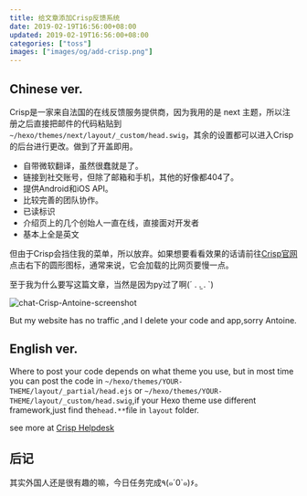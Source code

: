 ```yaml
---
title: 给文章添加Crisp反馈系统
date: 2019-02-19T16:56:00+08:00
updated: 2019-02-19T16:56:00+08:00
categories: ["toss"]
images: ["images/og/add-crisp.png"]
---
```


## Chinese ver.
Crisp是一家来自法国的在线反馈服务提供商，因为我用的是 next 主题，所以注册之后直接把邮件的代码粘贴到`~/hexo/themes/next/layout/_custom/head.swig`，其余的设置都可以进入Crisp的后台进行更改。做到了开盖即用。<!--more-->

* 自带微软翻译，虽然很蠢就是了。
* 链接到社交账号，但除了邮箱和手机，其他的好像都404了。
* 提供Android和iOS API。
* 比较完善的团队协作。
* 已读标识
* 介绍页上的几个创始人一直在线，直接面对开发者
* 基本上全是英文

但由于Crisp会挡住我的菜单，所以放弃。如果想要看看效果的话请前往[Crisp官网](https://crisp.chat)点击右下的圆形图标，通常来说，它会加载的比网页要慢一点。

至于我为什么要写这篇文章，当然是因为py过了啊(´ . .̫ . `)

![chat-Crisp-Antoine-screenshot](/images/add-crisp/antoine-chat-crisp.webp)

But my website has no traffic ,and I delete your code and app,sorry Antoine.

## English ver.

Where to post your code depends on what theme you use, but in most time you can post the code in `~/hexo/themes/YOUR-THEME/layout/_partial/head.ejs` or `~/hexo/themes/YOUR-THEME/layout/_custom/head.swig`,if your Hexo theme use different framework,just find the`head.**`file in `layout` folder.

see more at [Crisp Helpdesk](https://help.crisp.chat)

## 后记

其实外国人还是很有趣的嘛，今日任务完成٩(๑´0`๑)۶。
